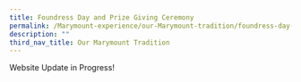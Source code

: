 ```yaml
---
title: Foundress Day and Prize Giving Ceremony
permalink: /Marymount-experience/our-Marymount-tradition/foundress-day-and-prize-giving-ceremony/
description: ""
third_nav_title: Our Marymount Tradition
---
```


Website Update in Progress! 